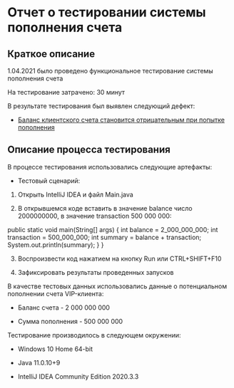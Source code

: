# Отчет о тестировании системы пополнения счета

## Краткое описание

1.04.2021 было проведено функциональное тестирование системы пополнения счета

На тестирование затрачено: 30 минут

В результате тестирования был выявлен следующий дефект: 

* [Баланс клиентского счета становится отрицательным при попытке пополнения](https://github.com/Elnur-hub/javadva/issues/1)

## Описание процесса тестирования

В процессе тестирования использовались следующие артефакты:

* Тестовый сценарий:

1. Открыть IntelliJ IDEA и файл Main.java

2. В открывшемся коде вставить в значение balance число 2000000000, в значение transaction 500 000 000:

  public static void main(String[] args) {
        int balance = 2_000_000_000;
        int transaction = 500_000_000;
        int summary = balance + transaction;
        System.out.println(summary);
    }
}

3. Воспроизвести код нажатием на кнопку Run или CTRL+SHIFT+F10

4. Зафиксировать результаты проведенных запусков 

В качестве тестовых данных использовались данные о потенциальном пополнении счета VIP-клиента:

* Баланс счета - 2 000 000 000

* Сумма пополнения - 500 000 000

Тестирование производилось в следующем окружении:

* Windows 10 Home 64-bit

* Java 11.0.10+9

* IntelliJ IDEA Community Edition 2020.3.3